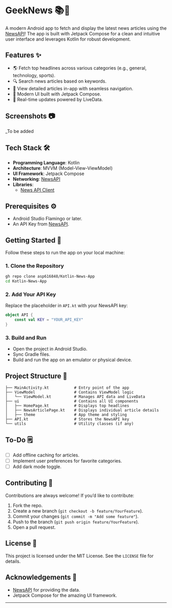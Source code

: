 # GeekNews 📚📰
A modern Android app to fetch and display the latest news articles using the [NewsAPI](https://newsapi.org/)! The app is built with Jetpack Compose for a clean and intuitive user interface and leverages Kotlin for robust development.

## Features ✨
- 🌎 Fetch top headlines across various categories (e.g., general, technology, sports).
- 🔍 Search news articles based on keywords.
- 📜 View detailed articles in-app with seamless navigation.
- 🎨 Modern UI built with Jetpack Compose.
- 📰 Real-time updates powered by LiveData.

## Screenshots 📷
_To be added
## Tech Stack 🛠️
- **Programming Language**: Kotlin
- **Architecture**: MVVM (Model-View-ViewModel)
- **UI Framework**: Jetpack Compose
- **Networking**: [NewsAPI](https://newsapi.org/)
- **Libraries**:
    - [News API Client](https://github.com/KwabenBerko/News-Api-Java)

## Prerequisites ⚙️
- Android Studio Flamingo or later.
- An API Key from [NewsAPI](https://newsapi.org/).

## Getting Started 🚀
Follow these steps to run the app on your local machine:

### 1. Clone the Repository
```bash  
gh repo clone asp616848/Kotlin-News-App
cd Kotlin-News-App
```  

### 2. Add Your API Key
Replace the placeholder in `API.kt` with your NewsAPI key:
```kotlin  
object API {
    const val KEY = "YOUR_API_KEY"
}
```  

### 3. Build and Run
- Open the project in Android Studio.
- Sync Gradle files.
- Build and run the app on an emulator or physical device.

## Project Structure 📂
```
├── MainActivity.kt           # Entry point of the app
├── ViewModel                 # Contains ViewModel logic
│   └── ViewModel.kt          # Manages API data and LiveData
├── ui                        # Contains all UI components
│   ├── HomePage.kt           # Displays top headlines
│   ├── NewsArticlePage.kt    # Displays individual article details
│   ├── theme                 # App theme and styling
├── API.kt                    # Stores the NewsAPI key
└── utils                     # Utility classes (if any)
```  

## To-Do 🗒️
- [ ] Add offline caching for articles.
- [ ] Implement user preferences for favorite categories.
- [ ] Add dark mode toggle.

## Contributing 🤝
Contributions are always welcome! If you’d like to contribute:
1. Fork the repo.
2. Create a new branch (`git checkout -b feature/YourFeature`).
3. Commit your changes (`git commit -m "Add some feature"`).
4. Push to the branch (`git push origin feature/YourFeature`).
5. Open a pull request.

## License 📜
This project is licensed under the MIT License. See the `LICENSE` file for details.

## Acknowledgements 🙏
- [NewsAPI](https://newsapi.org/) for providing the data.
- Jetpack Compose for the amazing UI framework.

---
